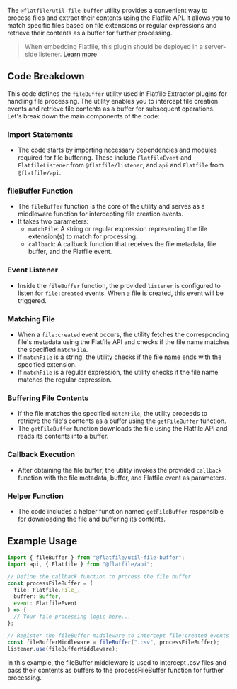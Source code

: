 <!-- START_INFOCARD -->

The `@flatfile/util-file-buffer` utility provides a convenient way to process files and extract their contents using the Flatfile API. It allows you to match specific files based on file extensions or regular expressions and retrieve their contents as a buffer for further processing.

<!-- END_INFOCARD -->

> When embedding Flatfile, this plugin should be deployed in a server-side listener. [Learn more](/docs/orchestration/listeners#listener-types)

## Code Breakdown

This code defines the `fileBuffer` utility used in Flatfile Extractor plugins for handling file processing. The utility enables you to intercept file creation events and retrieve file contents as a buffer for subsequent operations. Let's break down the main components of the code:

### **Import Statements**

- The code starts by importing necessary dependencies and modules required for file buffering. These include `FlatfileEvent` and `FlatfileListener` from `@flatfile/listener`, and `api` and `Flatfile` from `@flatfile/api`.

### **fileBuffer Function**

- The `fileBuffer` function is the core of the utility and serves as a middleware function for intercepting file creation events.
- It takes two parameters:
  - `matchFile`: A string or regular expression representing the file extension(s) to match for processing.
  - `callback`: A callback function that receives the file metadata, file buffer, and the Flatfile event.

### **Event Listener**

- Inside the `fileBuffer` function, the provided `listener` is configured to listen for `file:created` events. When a file is created, this event will be triggered.

### **Matching File**

- When a `file:created` event occurs, the utility fetches the corresponding file's metadata using the Flatfile API and checks if the file name matches the specified `matchFile`.
- If `matchFile` is a string, the utility checks if the file name ends with the specified extension.
- If `matchFile` is a regular expression, the utility checks if the file name matches the regular expression.

### **Buffering File Contents**

- If the file matches the specified `matchFile`, the utility proceeds to retrieve the file's contents as a buffer using the `getFileBuffer` function.
- The `getFileBuffer` function downloads the file using the Flatfile API and reads its contents into a buffer.

### **Callback Execution**

- After obtaining the file buffer, the utility invokes the provided `callback` function with the file metadata, buffer, and Flatfile event as parameters.

### **Helper Function**

- The code includes a helper function named `getFileBuffer` responsible for downloading the file and buffering its contents.

## Example Usage

```javascript
import { fileBuffer } from "@flatfile/util-file-buffer";
import api, { Flatfile } from "@flatfile/api";

// Define the callback function to process the file buffer
const processFileBuffer = (
  file: Flatfile.File_,
  buffer: Buffer,
  event: FlatfileEvent
) => {
  // Your file processing logic here...
};

// Register the fileBuffer middleware to intercept file:created events
const fileBufferMiddleware = fileBuffer(".csv", processFileBuffer);
listener.use(fileBufferMiddleware);
```

In this example, the fileBuffer middleware is used to intercept .csv files and pass their contents as buffers to the processFileBuffer function for further processing.
